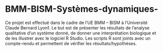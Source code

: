# BMM-BISM-Systèmes-dynamiques-

Ce projet est effectué dans le cadre de l’UE BMM – BISM à l’Université Claude Bernard Lyon1.
Le but est de présenter les résultats de l’analyse qualitative d’un système donné, de donner une interprétation biologique et de les illustrer avec le logiciel R Studio. 
Les scripts R sont joints avec un compte-rendu et permettent de vérifier les résultats/hypothèses.
